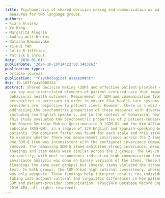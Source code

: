 ```yaml
---
title: Psychometrics of shared decision making and communication as patient centered
  measures for two language groups.
authors:
- Kiara Alvarez
- Ye Wang
- Margarita Alegria
- Andrea Ault-Brutus
- Natasha Ramanayake
- Yi-Hui Yeh
- Julia R Jeffries
- Patrick E Shrout
date: '2016-01-01'
publishDate: '2024-10-10T14:22:50.348386Z'
publication_types:
- article-journal
publication: '*Psychological assessment*'
doi: 10.1037/pas0000344
abstract: Shared decision making (SDM) and effective patient-provider communication
  are key and interrelated elements of patient-centered care that impact health and
  behavioral health outcomes. Measurement of SDM and communication from the patient's
  perspective is necessary in order to ensure that health care systems and individual
  providers are responsive to patient views. However, there is a void of research
  addressing the psychometric properties of these measures with diverse patients,
  including non-English speakers, and in the context of behavioral health encounters.
  This study evaluated the psychometric properties of 2 patient-centered outcome measures,
  the Shared Decision-Making Questionnaire-9 (SDM-Q) and the Kim Alliance Scale-Communication
  subscale (KAS-CM), in a sample of 239 English and Spanish-speaking behavioral health
  patients. One dominant factor was found for each scale and this structure was used
  to examine whether there was measurement invariance across the 2 language groups.
  One SDM-Q item was inconsistent with the configural invariance comparison and was
  removed. The remaining SDM-Q items exhibited strong invariance, meaning that item
  loadings and item means were similar across the 2 groups. The KAS-CM items had limited
  variability, with most respondents indicating high communication levels, and the
  invariance analysis was done on binary versions of the items. These had metric invariance
  (loadings the same over groups) but several items violated the strong invariance
  test. In both groups, the SDM-Q had high internal consistency, whereas the KAS-CM
  was only adequate. These findings help interpret results for individual patients,
  taking into account cultural and linguistic differences in how patients perceive
  SDM and patient-provider communication. (PsycINFO Database Record Copyright (c)
  2016 APA, all rights reserved).
---
```


